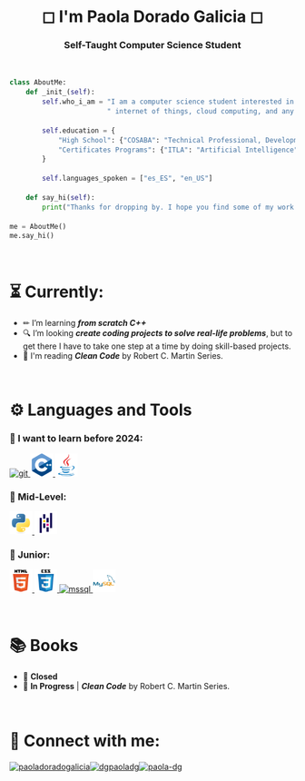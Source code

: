 <h1 align="center">◻ I'm Paola Dorado Galicia ◻</h1>
<h3 align="center">Self-Taught Computer Science Student</h3>

<br>

```python
class AboutMe:
    def _init_(self):
        self.who_i_am = "I am a computer science student interested in technologies such as artificial intelligence,"\
                        " internet of things, cloud computing, and any other technology belonging to industry 4.0."
        
        self.education = {
            "High School": {"COSABA": "Technical Professional, Development and administration of computer applications."},
            "Certificates Programs": {"ITLA": "Artificial Intelligence"}
        }

        self.languages_spoken = ["es_ES", "en_US"]

    def say_hi(self):
        print("Thanks for dropping by. I hope you find some of my work interesting and useful to you.")

me = AboutMe()
me.say_hi()
```

<br>

<h1 align="left">⏳ Currently:</h1>

- ✏ I’m learning ***from scratch C++***
- 🔍 I’m looking ***create coding projects to solve real-life problems***, but to get there I have to take one step at a time by doing skill-based projects.
- 📖 I'm reading ***Clean Code*** by Robert C. Martin Series.
 <br>
<h1 align="left">⚙ Languages and Tools</h1>

<h3 align="left">🎯 I want to learn before 2024:</h3>
<p><a href="https://git-scm.com/" target="_blank" rel="noreferrer"> <img src="https://www.vectorlogo.zone/logos/git-scm/git-scm-icon.svg" alt="git" width="40" height="40"/> </a><a href="https://www.w3schools.com/cpp/" target="_blank" rel="noreferrer"> <img src="https://raw.githubusercontent.com/devicons/devicon/master/icons/cplusplus/cplusplus-original.svg" alt="cplusplus" width="40" height="40"/> </a><a href="https://www.java.com" target="_blank" rel="noreferrer"> <img src="https://raw.githubusercontent.com/devicons/devicon/master/icons/java/java-original.svg" alt="java" width="40" height="40"/> </a></p>

<h3 align="left">🥈 Mid-Level:</h3>
<p><a href="https://www.python.org" target="_blank" rel="noreferrer"> <img src="https://raw.githubusercontent.com/devicons/devicon/master/icons/python/python-original.svg" alt="python" width="40" height="40"/> </a><a href="https://pandas.pydata.org/" target="_blank" rel="noreferrer"> <img src="https://raw.githubusercontent.com/devicons/devicon/2ae2a900d2f041da66e950e4d48052658d850630/icons/pandas/pandas-original.svg" alt="pandas" width="40" height="40"/> </a></p>

<h3 align="left">🥉 Junior:</h3>
<p><a href="https://www.w3.org/html/" target="_blank" rel="noreferrer"> <img src="https://raw.githubusercontent.com/devicons/devicon/master/icons/html5/html5-original-wordmark.svg" alt="html5" width="40" height="40"/> </a><a href="https://www.w3schools.com/css/" target="_blank" rel="noreferrer"> <img src="https://raw.githubusercontent.com/devicons/devicon/master/icons/css3/css3-original-wordmark.svg" alt="css3" width="40" height="40"/> </a><a href="https://www.microsoft.com/en-us/sql-server" target="_blank" rel="noreferrer"> <img src="https://www.svgrepo.com/show/303229/microsoft-sql-server-logo.svg" alt="mssql" width="40" height="40"/> </a><a href="https://www.mysql.com/" target="_blank" rel="noreferrer"> <img src="https://raw.githubusercontent.com/devicons/devicon/master/icons/mysql/mysql-original-wordmark.svg" alt="mysql" width="40" height="40"/> </a></p>

<br>
<h1 aligh="left">📚 Books</h1>

- 📗 **Closed**
- 📘 **In Progress** | ***Clean Code*** by Robert C. Martin Series.

<br>
<h1 aligh="left">📌 Connect with me:</h1>

<p align="left"><a href="https://linkedin.com/in/paoladoradogalicia" target="blank"><img align="center" src="https://raw.githubusercontent.com/rahuldkjain/github-profile-readme-generator/master/src/images/icons/Social/linked-in-alt.svg" alt="paoladoradogalicia" height="30" width="40" /></a><a href="https://codeforces.com/profile/dgpaoladg" target="blank"><img align="center" src="https://raw.githubusercontent.com/rahuldkjain/github-profile-readme-generator/master/src/images/icons/Social/codeforces.svg" alt="dgpaoladg" height="30" width="40" /></a><a href="https://www.leetcode.com/paola-dg" target="blank"><img align="center" src="https://raw.githubusercontent.com/rahuldkjain/github-profile-readme-generator/master/src/images/icons/Social/leet-code.svg" alt="paola-dg" height="30" width="40" /></a></p>
